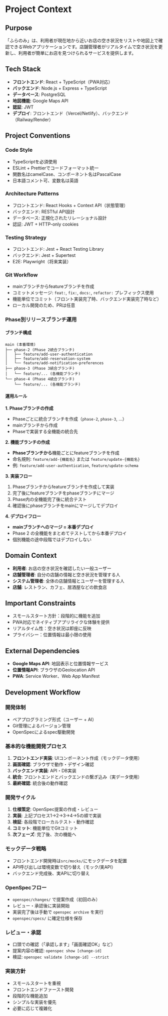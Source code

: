 # Project Context

## Purpose
「ふらのみ」は、利用者が現在地から近いお店の空き状況をリストや地図上で確認できるWebアプリケーションです。店舗管理者がリアルタイムで空き状況を更新し、利用者が簡単にお店を見つけられるサービスを提供します。

## Tech Stack
- **フロントエンド**: React + TypeScript（PWA対応）
- **バックエンド**: Node.js + Express + TypeScript
- **データベース**: PostgreSQL
- **地図機能**: Google Maps API
- **認証**: JWT
- **デプロイ**: フロントエンド（Vercel/Netlify）、バックエンド（Railway/Render）

## Project Conventions

### Code Style
- TypeScriptを必須使用
- ESLint + Prettierでコードフォーマット統一
- 関数名はcamelCase、コンポーネント名はPascalCase
- 日本語コメント可、変数名は英語

### Architecture Patterns
- フロントエンド: React Hooks + Context API（状態管理）
- バックエンド: RESTful API設計
- データベース: 正規化されたリレーショナル設計
- 認証: JWT + HTTP-only cookies

### Testing Strategy
- フロントエンド: Jest + React Testing Library
- バックエンド: Jest + Supertest
- E2E: Playwright（将来実装）

### Git Workflow
- mainブランチからfeatureブランチを作成
- コミットメッセージ: `feat:`, `fix:`, `docs:`, `refactor:` プレフィックス使用
- 機能単位でコミット（フロント実装完了時、バックエンド実装完了時など）
- ローカル開発のため、PRは任意

### Phase別リリースブランチ運用

#### ブランチ構成
```
main (本番環境)
├── phase-2 (Phase 2統合ブランチ)
│   ├── feature/add-user-authentication
│   ├── feature/add-reservation-system
│   └── feature/add-notification-preferences
├── phase-3 (Phase 3統合ブランチ)
│   └── feature/... (各機能ブランチ)
└── phase-4 (Phase 4統合ブランチ)
    └── feature/... (各機能ブランチ)
```

#### 運用ルール

**1. Phaseブランチの作成**
- Phaseごとに統合ブランチを作成（`phase-2`, `phase-3`, ...）
- mainブランチから作成
- Phaseで実装する全機能の統合先

**2. 機能ブランチの作成**
- **Phaseブランチから**機能ごとにfeatureブランチを作成
- 命名規則: `feature/add-{機能名}` または `feature/update-{機能名}`
- 例: `feature/add-user-authentication`, `feature/update-schema`

**3. 実装フロー**
1. Phaseブランチからfeatureブランチを作成して実装
2. 完了後にfeatureブランチをphaseブランチにマージ
3. Phase内の全機能完了後に統合テスト
4. 確認後にphaseブランチをmainにマージしてデプロイ

**4. デプロイフロー**
- **mainブランチへのマージ = 本番デプロイ**
- Phase 2 の全機能をまとめてテストしてから本番デプロイ
- 個別機能の途中段階ではデプロイしない

## Domain Context
- **利用者**: お店の空き状況を確認したい一般ユーザー
- **店舗管理者**: 自分の店舗の情報と空き状況を管理する人
- **システム管理者**: 全体の店舗情報とユーザーを管理する人
- **店舗**: レストラン、カフェ、居酒屋などの飲食店

## Important Constraints
- スモールスタート方針：段階的に機能を追加
- PWA対応でネイティブアプリライクな体験を提供
- リアルタイム性：空き状況は即座に反映
- プライバシー：位置情報は最小限の使用

## External Dependencies
- **Google Maps API**: 地図表示と位置情報サービス
- **位置情報API**: ブラウザのGeolocation API
- **PWA**: Service Worker、Web App Manifest

## Development Workflow

### 開発体制
- ペアプログラミング形式（ユーザー + AI）
- Git管理によるバージョン管理
- OpenSpecによるspec駆動開発

### 基本的な機能開発プロセス
1. **フロントエンド実装**: UIコンポーネント作成（モックデータ使用）
2. **画面確認**: ブラウザで動作・デザイン確認
3. **バックエンド実装**: API・DB実装
4. **統合**: フロントエンドとバックエンドの繋ぎ込み（実データ使用）
5. **最終確認**: 統合後の動作確認

### 開発サイクル
1. **仕様策定**: OpenSpec提案の作成・レビュー
2. **実装**: 上記プロセス1→2→3→4→5の順で実装
3. **検証**: 各段階でローカルテスト・動作確認
4. **コミット**: 機能単位でGitコミット
5. **次フェーズ**: 完了後、次の機能へ

### モックデータ戦略
- フロントエンド開発時は`src/mocks/`にモックデータを配置
- API呼び出しは環境変数で切り替え（モック/実API）
- バックエンド完成後、実APIに切り替え

### OpenSpecフロー
- `openspec/changes/` で提案作成（初回のみ）
- レビュー・承認後に実装開始
- 実装完了後は手動で `openspec archive` を実行
- `openspec/specs/` に確定仕様を保存

### レビュー・承認
- 口頭での確認（「承認します」「画面確認OK」など）
- 提案内容の確認: `openspec show [change-id]`
- 検証: `openspec validate [change-id] --strict`

### 実装方針
- スモールスタートを重視
- フロントエンドファースト開発
- 段階的な機能追加
- シンプルな実装を優先
- 必要に応じて複雑化
